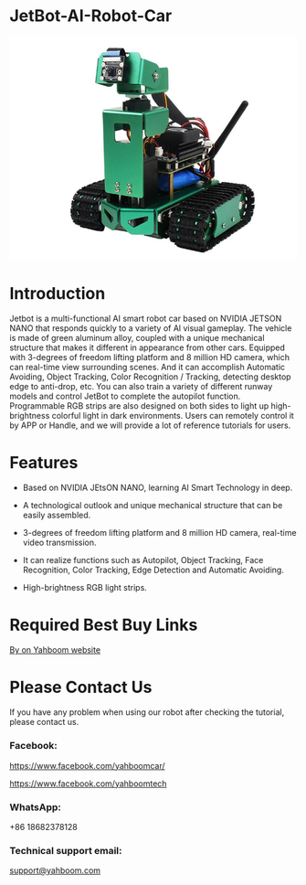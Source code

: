 # JetBot-AI-Robot-Car
![](https://github.com/YahboomTechnology/JetBot-AI-Robot-Car/blob/master/Yahboom_Jetbot.jpg)
# Introduction
Jetbot is a multi-functional AI smart robot car based on NVIDIA JETSON NANO that responds quickly to a variety of Al visual gameplay. The vehicle is made of green aluminum alloy, coupled with a unique mechanical structure that makes it different in appearance from other cars. Equipped with 3-degrees of freedom lifting platform and 8 million HD camera, which can real-time view surrounding scenes. And it can accomplish Automatic Avoiding, Object Tracking, Color Recognition / Tracking, detecting desktop edge to anti-drop, etc. You can also train a variety of different runway models and control JetBot to complete the autopilot function. Programmable RGB strips are also designed on both sides to light up high-brightness colorful light in dark environments. Users can remotely control it by APP or Handle, and we will provide a lot of reference tutorials for users.
# Features
* Based on NVIDIA JEtsON NANO, learning AI Smart Technology in deep.

* A technological outlook and unique mechanical structure that can be easily assembled.

* 3-degrees of freedom lifting platform and 8 million HD camera, real-time video transmission.

* It can realize functions such as Autopilot, Object Tracking, Face Recognition, Color Tracking, Edge Detection and Automatic Avoiding.

* High-brightness RGB light strips.

# Required Best Buy Links
[By on Yahboom website](https://category.yahboom.net/products/jetbot)


# Please Contact Us
If you have any problem when using our robot after checking the tutorial, please contact us.

### Facebook: 
https://www.facebook.com/yahboomcar/ 
  
https://www.facebook.com/yahboomtech
### WhatsApp:
+86 18682378128

### Technical support email: 
support@yahboom.com


